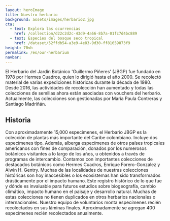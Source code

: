 ```yaml
---
layout: heroImage 
title: Nuestro herbario
background: assets/images/herbario2.jpg
cta:
  - text: Explora las ocurrencias
    href: /collection/d22c2d2c-43d9-4a66-8b7a-01fc7d4bc889
  - text: Especies del bosque seco tropical
    href: /dataset/52ffdb54-a3e9-4e83-9d30-ff81659873f9
height: 70vh
permalink: /es/our-herbarium
navbar:
---
```


El Herbario del Jardín Botánico 'Guillermo Piñeres' (JBGP) fue fundado en 1978 por Hermes Cuadros, quien lo dirigió hasta el año 2000. Se recolectó material de varias expediciones históricas durante la década de 1980. Desde 2016, las actividades de recolección han aumentado y todas las colecciones de semillas ahora están asociadas con vouchers del herbario. Actualmente, las colecciones son gestionadas por María Paula Contreras y Santiago Madriñán.

## Historia

Con aproximadamente 15,000 especímenes, el Herbario JBGP es la colección de plantas más importante del Caribe colombiano. Incluye dos especímenes tipo. Además, alberga especímenes de otros países tropicales americanos con fines de comparación, donados por los numerosos botánicos visitantes a lo largo de los años, u obtenidos a través de programas de intercambio. Contamos con importantes colecciones de destacados botánicos como Hermes Cuadros, Enrique Forero-Gonzalez y Alwin H. Gentry. Muchas de las localidades de nuestras colecciones históricas son hoy inaccesibles o los ecosistemas han sido transformados drásticamente por el impacto humano. Este registro histórico de lo que fue y dónde es invaluable para futuros estudios sobre biogeografía, cambio climático, impacto humano en el paisaje y desarrollo natural. Muchas de estas colecciones no tienen duplicados en otros herbarios nacionales o internacionales. Nuestro equipo de voluntarios monta especímenes recién recolectados en sus láminas finales. Aproximadamente se agregan 400 especímenes recién recolectados anualmente.